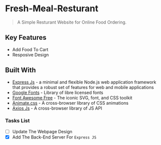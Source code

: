# Fresh-Meal-Resturant

> A Simple Resturant Website for Online Food Ordering.

## Key Features

- Add Food To Cart
- Resposive Design

## Built With

- [Express Js](http://expressjs.com/) - a minimal and flexible Node.js web application framework that provides a robust set of features for web and mobile applications
- [Google Fonts](https://github.com/google/fonts) - Library of libre licensed fonts
- [Font Awesome Free](https://github.com/FortAwesome/Font-Awesome) - The iconic SVG, font, and CSS toolkit
- [Animate.css](https://github.com/daneden/animate.css) - A cross-browser library of CSS animations
- [Axios Js](https://axios-http.com/docs/intro) - A cross-browser library of JS API

### Tasks List

- [ ] Update The Webpage Design
- [x] Add The Back-End Server For `Express JS`
